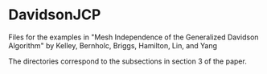 # DavidsonJCP
Files for the examples  in "Mesh Independence of the Generalized Davidson Algorithm" by Kelley, Bernholc, Briggs, Hamilton, Lin, and Yang

The directories correspond to the subsections in section 3 of the paper. 
